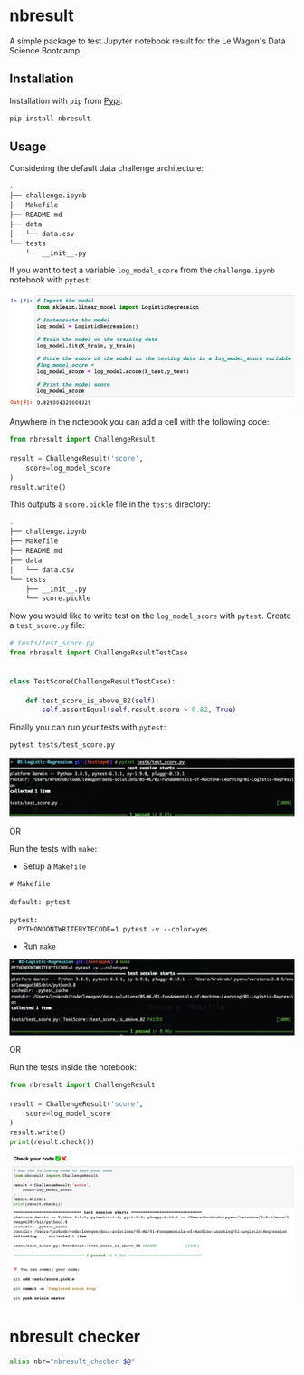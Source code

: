 # nbresult

A simple package to test Jupyter notebook result for the Le Wagon's Data Science Bootcamp.

## Installation

Installation with `pip` from [Pypi](https://pypi.org/):

```bash
pip install nbresult
```

## Usage

Considering the default data challenge architecture:

```bash
.
├── challenge.ipynb
├── Makefile
├── README.md
├── data
│   └── data.csv
└── tests
    └── __init__.py
```

If you want to test a variable `log_model_score` from the `challenge.ipynb` notebook with `pytest`:

![variable](img/variable.png)

Anywhere in the notebook you can add a cell with the following code:

```python
from nbresult import ChallengeResult

result = ChallengeResult('score',
    score=log_model_score
)
result.write()
```

This outputs a `score.pickle` file in the `tests` directory:

```bash
.
├── challenge.ipynb
├── Makefile
├── README.md
├── data
│   └── data.csv
└── tests
    ├── __init__.py
    └── score.pickle
```

Now you would like to write test on the `log_model_score` with `pytest`. Create a `test_score.py` file:

```python
# tests/test_score.py
from nbresult import ChallengeResultTestCase


class TestScore(ChallengeResultTestCase):

    def test_score_is_above_82(self):
        self.assertEqual(self.result.score > 0.82, True)
```

Finally you can run your tests with `pytest`:

```bash
pytest tests/test_score.py
```

![pytest](img/pytest_check.png)

OR

Run the tests with `make`:
- Setup a `Makefile`

```make
# Makefile

default: pytest

pytest:
  PYTHONDONTWRITEBYTECODE=1 pytest -v --color=yes
```

- Run `make`

![make](img/make_check.png)

OR

Run the tests inside the notebook:

```python
from nbresult import ChallengeResult

result = ChallengeResult('score',
    score=log_model_score
)
result.write()
print(result.check())
```

![notebook](img/notebook_check.png)

# nbresult checker

``` bash
alias nbr="nbresult_checker $@"
```
